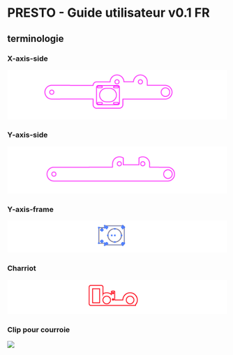 # PRESTO - Guide utilisateur v0.1 FR

## terminologie

### X-axis-side
![](images/parts/x-axis-side.png)

### Y-axis-side
![](images/parts/y-axis-side.png)

### Y-axis-frame
![](images/parts/y-axis-frame.png)

### Charriot
![](images/parts/pen-carriage.png)

### Clip pour courroie
![](images/parts/belt-clip.png)
